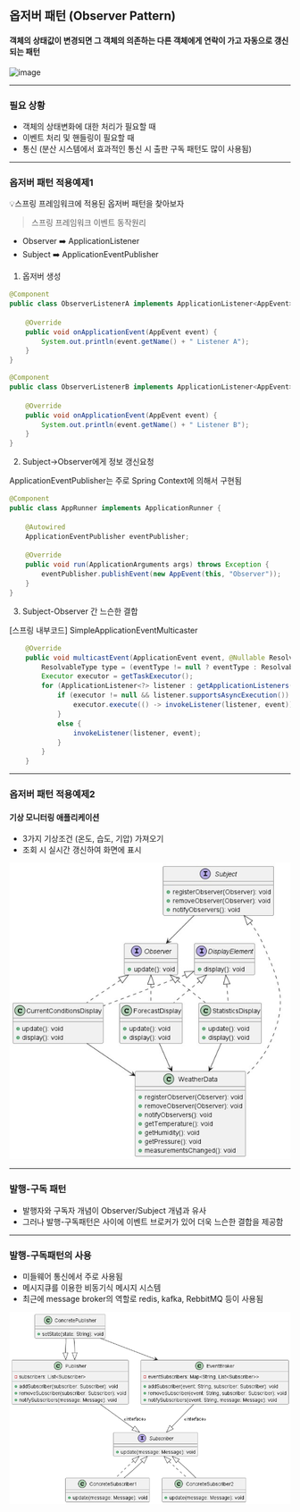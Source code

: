 옵저버 패턴 (Observer Pattern) 
---
#### 객체의 상태값이 변경되면 그 객체의 의존하는 다른 객체에게 연락이 가고 자동으로 갱신되는 패턴

![image](https://github.com/miyeon48/study-design-pattern/assets/17865304/a757a754-5a70-4ebc-b532-93d5bb1c8135)

---
### 필요 상황

- 객체의 상태변화에 대한 처리가 필요할 때
- 이벤트 처리 및 핸들링이 필요할 때
- 통신
  (분산 시스템에서 효과적인 통신 시 출판 구독 패턴도 많이 사용됨)

---
### 옵저버 패턴 적용예제1

💡스프링 프레임워크에 적용된 옵저버 패턴을 찾아보자

> 스프링 프레임워크 이벤트 동작원리

- Observer ➡️ ApplicationListener  
- Subject  ➡️ ApplicationEventPublisher  


1. 옵저버 생성
```JAVA
@Component
public class ObserverListenerA implements ApplicationListener<AppEvent> {
    
    @Override
    public void onApplicationEvent(AppEvent event) {
        System.out.println(event.getName() + " Listener A");
    }
}
```

```JAVA
@Component
public class ObserverListenerB implements ApplicationListener<AppEvent> {
    
    @Override
    public void onApplicationEvent(AppEvent event) {
        System.out.println(event.getName() + " Listener B");
    }
}
```

2. Subject->Observer에게 정보 갱신요청

ApplicationEventPublisher는 주로 Spring Context에 의해서 구현됨

```JAVA
@Component
public class AppRunner implements ApplicationRunner {
 
    @Autowired
    ApplicationEventPublisher eventPublisher;
 
    @Override
    public void run(ApplicationArguments args) throws Exception {
        eventPublisher.publishEvent(new AppEvent(this, "Observer"));        
    }
}

```

3. Subject-Observer 간 느슨한 결합

[스프링 내부코드] SimpleApplicationEventMulticaster 

```JAVA
	@Override
	public void multicastEvent(ApplicationEvent event, @Nullable ResolvableType eventType) {
		ResolvableType type = (eventType != null ? eventType : ResolvableType.forInstance(event));
		Executor executor = getTaskExecutor();
		for (ApplicationListener<?> listener : getApplicationListeners(event, type)) {
			if (executor != null && listener.supportsAsyncExecution()) {
				executor.execute(() -> invokeListener(listener, event));
			}
			else {
				invokeListener(listener, event);
			}
		}
	}
```


---
### 옵저버 패턴 적용예제2

#### 기상 모니터링 애플리케이션

- 3가지 기상조건 (온도, 습도, 기압) 가져오기 
- 조회 시 실시간 갱신하여 화면에 표시


![Alt text](observer-weatherstation-uml.png)

---

### 발행-구독 패턴

- 발행자와 구독자 개념이 Observer/Subject 개념과 유사
- 그러나 발행-구독패턴은 사이에 이벤트 브로커가 있어 더욱 느슨한 결합을 제공함


---
### 발행-구독패턴의 사용 

- 미들웨어 통신에서 주로 사용됨  
- 메시지큐를 이용한 비동기식 메시지 시스템 
- 최근에 message broker의 역할로 redis, kafka, RebbitMQ 등이 사용됨



![Alt text](pubsub-uml.png)